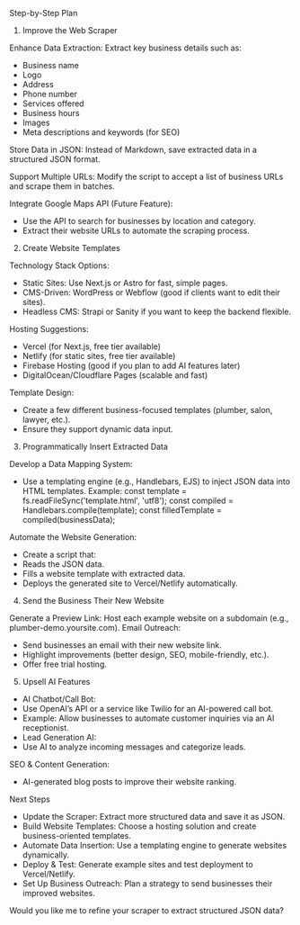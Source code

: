 Step-by-Step Plan
1. Improve the Web Scraper

Enhance Data Extraction: Extract key business details such as:
- Business name
- Logo
- Address
- Phone number
- Services offered
- Business hours
- Images
- Meta descriptions and keywords (for SEO)

Store Data in JSON: Instead of Markdown, save extracted data in a structured JSON format.

Support Multiple URLs: Modify the script to accept a list of business URLs and scrape them in batches.

Integrate Google Maps API (Future Feature):
- Use the API to search for businesses by location and category.
- Extract their website URLs to automate the scraping process.

2. Create Website Templates

Technology Stack Options:
- Static Sites: Use Next.js or Astro for fast, simple pages.
- CMS-Driven: WordPress or Webflow (good if clients want to edit their sites).
- Headless CMS: Strapi or Sanity if you want to keep the backend flexible.

Hosting Suggestions:
- Vercel (for Next.js, free tier available)
- Netlify (for static sites, free tier available)
- Firebase Hosting (good if you plan to add AI features later)
- DigitalOcean/Cloudflare Pages (scalable and fast)

Template Design:
- Create a few different business-focused templates (plumber, salon, lawyer, etc.).
- Ensure they support dynamic data input.

3. Programmatically Insert Extracted Data

Develop a Data Mapping System:
- Use a templating engine (e.g., Handlebars, EJS) to inject JSON data into HTML templates.
Example:
const template = fs.readFileSync('template.html', 'utf8');
const compiled = Handlebars.compile(template);
const filledTemplate = compiled(businessData);

Automate the Website Generation:
- Create a script that:
- Reads the JSON data.
- Fills a website template with extracted data.
- Deploys the generated site to Vercel/Netlify automatically.

4. Send the Business Their New Website

Generate a Preview Link: Host each example website on a subdomain (e.g., plumber-demo.yoursite.com).
Email Outreach:
- Send businesses an email with their new website link.
- Highlight improvements (better design, SEO, mobile-friendly, etc.).
- Offer free trial hosting.

5. Upsell AI Features

- AI Chatbot/Call Bot:
- Use OpenAI’s API or a service like Twilio for an AI-powered call bot.
- Example: Allow businesses to automate customer inquiries via an AI receptionist.
- Lead Generation AI:
- Use AI to analyze incoming messages and categorize leads.

SEO & Content Generation:
- AI-generated blog posts to improve their website ranking.

Next Steps
- Update the Scraper: Extract more structured data and save it as JSON.
- Build Website Templates: Choose a hosting solution and create business-oriented templates.
- Automate Data Insertion: Use a templating engine to generate websites dynamically.
- Deploy & Test: Generate example sites and test deployment to Vercel/Netlify.
- Set Up Business Outreach: Plan a strategy to send businesses their improved websites.

Would you like me to refine your scraper to extract structured JSON data?